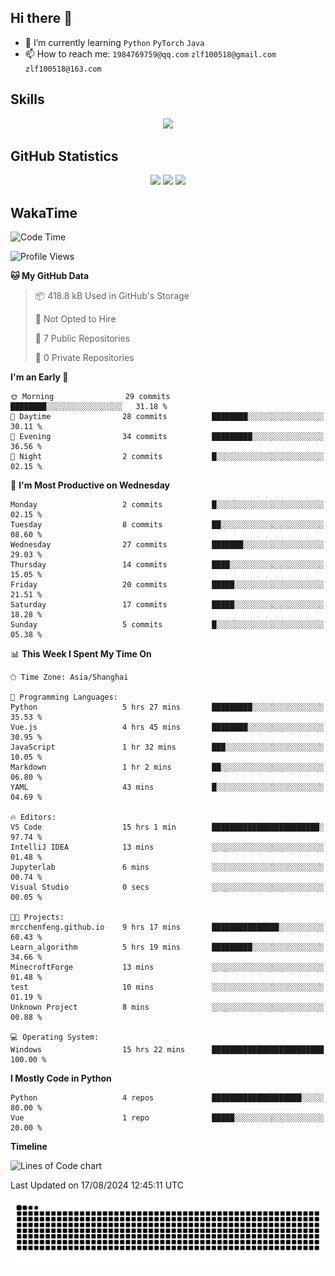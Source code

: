 ## Hi there 👋

- 🌱 I’m currently learning `Python` `PyTorch` `Java`
- 📫 How to reach me: `1984769759@qq.com` `zlf100518@gmail.com` `zlf100518@163.com`

## Skills
<div align="center"> <img src="https://skillicons.dev/icons?i=python,linux,git,github,html,css,js" /> </div>

## GitHub Statistics

<div align="center">
  <img src="https://github-readme-stats.vercel.app/api?username=mrcchenfeng&show_icons=true&theme=tokyonight" />
  <img src="https://github-readme-stats.vercel.app/api/top-langs/?username=mrcchenfeng&show_icons=true&theme=tokyonight" />
  <img src="https://github-readme-activity-graph.vercel.app/graph?username=mrcchenfeng&theme=xcode" />
</div>

## WakaTime

<!--START_SECTION:waka-->
![Code Time](http://img.shields.io/badge/Code%20Time-22%20hrs%2058%20mins-blue)

![Profile Views](http://img.shields.io/badge/Profile%20Views-1-blue)

**🐱 My GitHub Data** 

> 📦 418.8 kB Used in GitHub's Storage 
 > 
> 🚫 Not Opted to Hire
 > 
> 📜 7 Public Repositories 
 > 
> 🔑 0 Private Repositories 
 > 
**I'm an Early 🐤** 

```text
🌞 Morning                29 commits          ████████░░░░░░░░░░░░░░░░░   31.18 % 
🌆 Daytime                28 commits          ████████░░░░░░░░░░░░░░░░░   30.11 % 
🌃 Evening                34 commits          █████████░░░░░░░░░░░░░░░░   36.56 % 
🌙 Night                  2 commits           █░░░░░░░░░░░░░░░░░░░░░░░░   02.15 % 
```
📅 **I'm Most Productive on Wednesday** 

```text
Monday                   2 commits           █░░░░░░░░░░░░░░░░░░░░░░░░   02.15 % 
Tuesday                  8 commits           ██░░░░░░░░░░░░░░░░░░░░░░░   08.60 % 
Wednesday                27 commits          ███████░░░░░░░░░░░░░░░░░░   29.03 % 
Thursday                 14 commits          ████░░░░░░░░░░░░░░░░░░░░░   15.05 % 
Friday                   20 commits          █████░░░░░░░░░░░░░░░░░░░░   21.51 % 
Saturday                 17 commits          █████░░░░░░░░░░░░░░░░░░░░   18.28 % 
Sunday                   5 commits           █░░░░░░░░░░░░░░░░░░░░░░░░   05.38 % 
```


📊 **This Week I Spent My Time On** 

```text
🕑︎ Time Zone: Asia/Shanghai

💬 Programming Languages: 
Python                   5 hrs 27 mins       █████████░░░░░░░░░░░░░░░░   35.53 % 
Vue.js                   4 hrs 45 mins       ████████░░░░░░░░░░░░░░░░░   30.95 % 
JavaScript               1 hr 32 mins        ███░░░░░░░░░░░░░░░░░░░░░░   10.05 % 
Markdown                 1 hr 2 mins         ██░░░░░░░░░░░░░░░░░░░░░░░   06.80 % 
YAML                     43 mins             █░░░░░░░░░░░░░░░░░░░░░░░░   04.69 % 

🔥 Editors: 
VS Code                  15 hrs 1 min        ████████████████████████░   97.74 % 
IntelliJ IDEA            13 mins             ░░░░░░░░░░░░░░░░░░░░░░░░░   01.48 % 
Jupyterlab               6 mins              ░░░░░░░░░░░░░░░░░░░░░░░░░   00.74 % 
Visual Studio            0 secs              ░░░░░░░░░░░░░░░░░░░░░░░░░   00.05 % 

🐱‍💻 Projects: 
mrcchenfeng.github.io    9 hrs 17 mins       ███████████████░░░░░░░░░░   60.43 % 
Learn_algorithm          5 hrs 19 mins       █████████░░░░░░░░░░░░░░░░   34.66 % 
MinecroftForge           13 mins             ░░░░░░░░░░░░░░░░░░░░░░░░░   01.48 % 
test                     10 mins             ░░░░░░░░░░░░░░░░░░░░░░░░░   01.19 % 
Unknown Project          8 mins              ░░░░░░░░░░░░░░░░░░░░░░░░░   00.88 % 

💻 Operating System: 
Windows                  15 hrs 22 mins      █████████████████████████   100.00 % 
```

**I Mostly Code in Python** 

```text
Python                   4 repos             ████████████████████░░░░░   80.00 % 
Vue                      1 repo              █████░░░░░░░░░░░░░░░░░░░░   20.00 % 
```



**Timeline**

![Lines of Code chart](https://raw.githubusercontent.com/mrcchenfeng/mrcchenfeng/main/assets/bar_graph.png)


 Last Updated on 17/08/2024 12:45:11 UTC
<!--END_SECTION:waka-->

<div align="center"><img src="./assets/github-snake-dark.svg" /></div>
